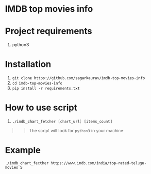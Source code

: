 # IMDB top movies info

# Project requirements
1. python3

# Installation
1. `git clone https://github.com/sagarkaurav/imdb-top-movies-info`
2. `cd imdb-top-movies-info`
3. `pip install -r requirements.txt`

# How to use script
1. `./imdb_chart_fetcher [chart_url] [items_count]`
 >> The script will look for `python3` in your machine

 # Example
`./imdb_chart_fecther https://www.imdb.com/india/top-rated-telugu-movies 5`